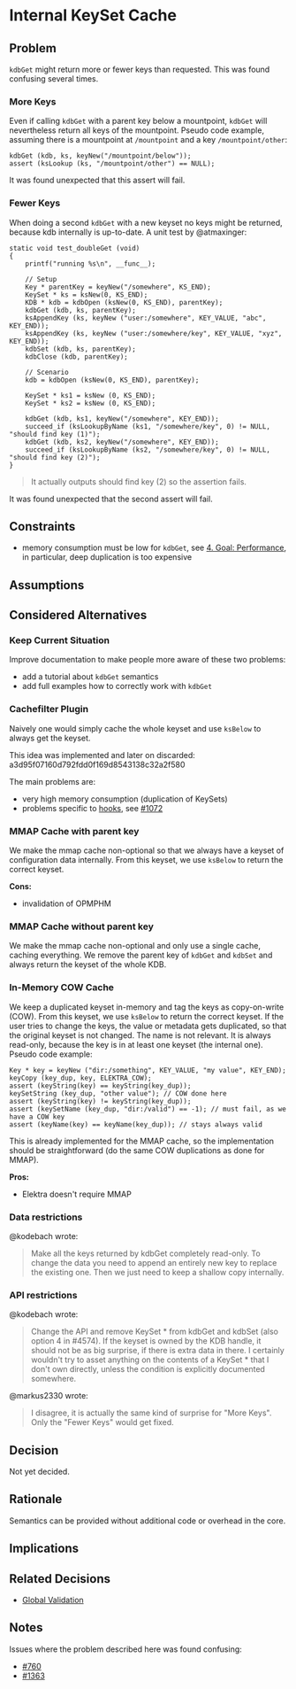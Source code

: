 # Internal KeySet Cache

## Problem

`kdbGet` might return more or fewer keys than requested.
This was found confusing several times.

### More Keys

Even if calling `kdbGet` with a parent key below a mountpoint, `kdbGet` will nevertheless return all keys of the mountpoint.
Pseudo code example, assuming there is a mountpoint at `/mountpoint` and a key `/mountpoint/other`:

```
kdbGet (kdb, ks, keyNew("/mountpoint/below"));
assert (ksLookup (ks, "/mountpoint/other") == NULL);
```

It was found unexpected that this assert will fail.

### Fewer Keys

When doing a second `kdbGet` with a new keyset no keys might be returned, because kdb internally is up-to-date.
A unit test by @atmaxinger:

```
static void test_doubleGet (void)
{
	printf("running %s\n", __func__);

	// Setup
	Key * parentKey = keyNew("/somewhere", KS_END);
	KeySet * ks = ksNew(0, KS_END);
	KDB * kdb = kdbOpen (ksNew(0, KS_END), parentKey);
	kdbGet (kdb, ks, parentKey);
	ksAppendKey (ks, keyNew ("user:/somewhere", KEY_VALUE, "abc", KEY_END));
	ksAppendKey (ks, keyNew ("user:/somewhere/key", KEY_VALUE, "xyz", KEY_END));
	kdbSet (kdb, ks, parentKey);
	kdbClose (kdb, parentKey);

	// Scenario
	kdb = kdbOpen (ksNew(0, KS_END), parentKey);

	KeySet * ks1 = ksNew (0, KS_END);
	KeySet * ks2 = ksNew (0, KS_END);

	kdbGet (kdb, ks1, keyNew("/somewhere", KEY_END));
	succeed_if (ksLookupByName (ks1, "/somewhere/key", 0) != NULL, "should find key (1)");
	kdbGet (kdb, ks2, keyNew("/somewhere", KEY_END));
	succeed_if (ksLookupByName (ks2, "/somewhere/key", 0) != NULL, "should find key (2)");
}
```

> It actually outputs should find key (2) so the assertion fails.

It was found unexpected that the second assert will fail.

## Constraints

- memory consumption must be low for `kdbGet`, see [4. Goal: Performance](/doc/GOALS.md), in particular, deep duplication is too expensive

## Assumptions

## Considered Alternatives

### Keep Current Situation

Improve documentation to make people more aware of these two problems:

- add a tutorial about `kdbGet` semantics
- add full examples how to correctly work with `kdbGet`

### Cachefilter Plugin

Naively one would simply cache the whole keyset and use `ksBelow` to always get the keyset.

This idea was implemented and later on discarded: a3d95f07160d792fdd0f169d8543138c32a2f580

The main problems are:

- very high memory consumption (duplication of KeySets)
- problems specific to [hooks](hooks.md), see [#1072](https://issues.libelektra.org/1072)

### MMAP Cache with parent key

We make the mmap cache non-optional so that we always have a keyset of configuration data internally.
From this keyset, we use `ksBelow` to return the correct keyset.

**Cons:**

- invalidation of OPMPHM

### MMAP Cache without parent key

We make the mmap cache non-optional and only use a single cache, caching everything.
We remove the parent key of `kdbGet` and `kdbSet` and always return the keyset of the whole KDB.

### In-Memory COW Cache

We keep a duplicated keyset in-memory and tag the keys as copy-on-write (COW).
From this keyset, we use `ksBelow` to return the correct keyset.
If the user tries to change the keys, the value or metadata gets duplicated, so that the original keyset is not changed.
The name is not relevant.
It is always read-only, because the key is in at least one keyset (the internal one).
Pseudo code example:

```
Key * key = keyNew ("dir:/something", KEY_VALUE, "my value", KEY_END);
keyCopy (key_dup, key, ELEKTRA_COW);
assert (keyString(key) == keyString(key_dup));
keySetString (key_dup, "other value"); // COW done here
assert (keyString(key) != keyString(key_dup));
assert (keySetName (key_dup, "dir:/valid") == -1); // must fail, as we have a COW key
assert (keyName(key) == keyName(key_dup)); // stays always valid
```

This is already implemented for the MMAP cache, so the implementation should be straightforward (do the same COW duplications as done for MMAP).

**Pros:**

- Elektra doesn't require MMAP

### Data restrictions

@kodebach wrote:
> Make all the keys returned by kdbGet completely read-only.
> To change the data you need to append an entirely new key to replace the existing one.
> Then we just need to keep a shallow copy internally.

### API restrictions

@kodebach wrote:
> Change the API and remove KeySet * from kdbGet and kdbSet (also option 4 in #4574).
> If the keyset is owned by the KDB handle, it should not be as big surprise, if there is extra data in there.
> I certainly wouldn't try to asset anything on the contents of a KeySet * that I don't own directly, unless the condition is explicitly documented somewhere.

@markus2330 wrote:
> I disagree, it is actually the same kind of surprise for "More Keys".
> Only the "Fewer Keys" would get fixed.

## Decision

Not yet decided.

## Rationale

Semantics can be provided without additional code or overhead in the core.

## Implications

## Related Decisions

- [Global Validation](global_validation.md)

## Notes

Issues where the problem described here was found confusing:

- [#760](https://issues.libelektra.org/760)
- [#1363](https://issues.libelektra.org/1363)
